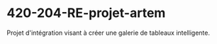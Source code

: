 # 420-204-RE-projet-artem
Projet d'intégration visant à créer une galerie de tableaux intelligente.
